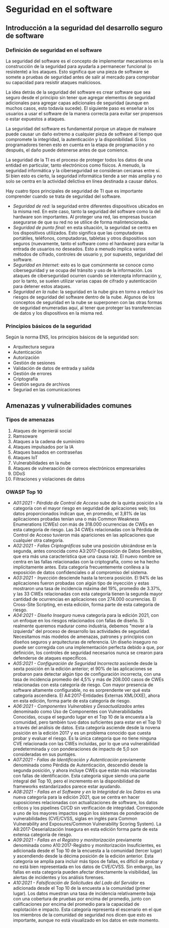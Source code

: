 # Seguridad en el software

## Introducción a la seguridad del desarrollo seguro de software

### Definición de seguridad en el software

La seguridad del software es el concepto de implementar mecanismos en la construcción de la seguridad para ayudarla a permanecer funcional (o resistente) a los ataques. Esto significa que una pieza de software se somete a pruebas de seguridad antes de salir al mercado para comprobar su capacidad para resistir ataques maliciosos.

La idea detrás de la seguridad del software es crear software que sea seguro desde el principio sin tener que agregar elementos de seguridad adicionales para agregar capas adicionales de seguridad (aunque en muchos casos, esto todavía sucede). El siguiente paso es enseñar a los usuarios a usar el software de la manera correcta para evitar ser propensos o estar expuestos a ataques.

La seguridad del software es fundamental porque un ataque de malware puede causar un daño extremo a cualquier pieza de software al tiempo que compromete la integridad, la autenticación y la disponibilidad. Si los programadores tienen esto en cuenta en la etapa de programación y no después, el daño puede detenerse antes de que comience.

La seguridad de la TI es el proceso de proteger todos los datos de una entidad en particular, tanto electrónicos como físicos. A menudo, la seguridad informática y la ciberseguridad se consideran cercanas entre sí. Si bien esto es cierto, la seguridad informática tiende a ser más amplia y no solo se centra en la actividad delictiva en línea destinada a causar daños.

Hay cuatro tipos principales de seguridad de TI que es importante comprender cuando se trata de seguridad del software.

- *Seguridad de red:* la seguridad entre diferentes dispositivos ubicados en la misma red. En este caso, tanto la seguridad del software como la del hardware son importantes. Al proteger una red, las empresas buscan asegurarse de que su red no se utilice de forma malintencionada.
- *Seguridad de punto final:* en esta situación, la seguridad se centra en los dispositivos utilizados. Esto significa que las computadoras portátiles, teléfonos, computadoras, tabletas y otros dispositivos son seguros (nuevamente, tanto el software como el hardware) para evitar la entrada de usuarios no deseados. Esto a menudo implica varios métodos de cifrado, controles de usuario y, por supuesto, seguridad del software.
- *Seguridad en Internet:* esto es lo que comúnmente se conoce como ciberseguridad y se ocupa del tránsito y uso de la información. Los ataques de ciberseguridad ocurren cuando se intercepta información y, por lo tanto, se suelen utilizar varias capas de cifrado y autenticación para detener estos ataques.
- *Seguridad en la nube:* la seguridad en la nube gira en torno a reducir los riesgos de seguridad del software dentro de la nube. Algunos de los conceptos de seguridad en la nube se superponen con las otras formas de seguridad enumeradas aquí, al tener que proteger las transferencias de datos y los dispositivos en la misma red.

### Principios básicos de la seguridad

Según la norma ENS, los principios básicos de la seguridad son:

- Arquitectura segura
- Autenticación
- Autorización
- Gestión de sesiones
- Validación de datos de entrada y salida
- Gestión de errores
- Criptografía
- Gestión segura de archivos
- Seguriad en las comunicaciones

## Amenazas y vulnerabilidades comunes

### Tipos de amenazas

1. Ataques de ingenierái social
2. Ramsoware
3. Ataques a la cadena de suministro
4. Ataques impulsados por la IA
5. Ataques basados en contraseñas
6. Ataques IoT
7. Vulnerabilidades en la nube
8. Ataques de vulneraación de correos electrónicos empresariales
9. DDoS
10. Filtraciones y violaciones de datos

### OWASP Top 10

- *A01:2021 - Pérdida de Control de Acceso* sube de la quinta posición a la categoría con el mayor riesgo en seguridad de aplicaciones web; los datos proporcionados indican que, en promedio, el 3,81% de las aplicaciones probadas tenían una o más Common Weakness Enumerations (CWEs) con más de 318.000 ocurrencias de CWEs en esta categoría de riesgo. Las 34 CWEs relacionadas con la Pérdida de Control de Acceso tuvieron más apariciones en las aplicaciones que cualquier otra categoría.
- *A02:2021 - Fallas Criptográficas* sube una posición ubicándose en la segunda, antes conocida como A3:2017-Exposición de Datos Sensibles, que era más una característica que una causa raíz. El nuevo nombre se centra en las fallas relacionadas con la criptografía, como se ha hecho implícitamente antes. Esta categoría frecuentemente conlleva a la exposición de datos confidenciales o al compromiso del sistema.
- *A03:2021 - Inyección* desciende hasta la tercera posición. El 94% de las aplicaciones fueron probadas con algún tipo de inyección y estas mostraron una tasa de incidencia máxima del 19%, promedio de 3.37%, y las 33 CWEs relacionadas con esta categoría tienen la segunda mayor cantidad de ocurrencias en aplicaciones con 274.000 ocurrencias. El Cross-Site Scripting, en esta edición, forma parte de esta categoría de riesgo.
- *A04:2021 - Diseño Inseguro* nueva categoría para la edición 2021, con un enfoque en los riesgos relacionados con fallas de diseño. Si realmente queremos madurar como industria, debemos "mover a la izquierda" del proceso de desarrollo las actividades de seguridad. Necesitamos más modelos de amenazas, patrones y principios con diseños seguros y arquitecturas de referencia. Un diseño inseguro no puede ser corregida con una implementación perfecta debido a que, por definición, los controles de seguridad necesarios nunca se crearon para defenderse de ataques específicos.
- *A05:2021 - Configuración de Seguridad Incorrecta* asciende desde la sexta posición en la edición anterior; el 90% de las aplicaciones se probaron para detectar algún tipo de configuración incorrecta, con una tasa de incidencia promedio del 4,5% y más de 208.000 casos de CWEs relacionadas con esta categoría de riesgo. Con mayor presencia de software altamente configurable, no es sorprendente ver qué esta categoría ascendiera. El A4:2017-Entidades Externas XML(XXE), ahora en esta edición, forma parte de esta categoría de riesgo.
- *A06:2021 - Componentes Vulnerables y Desactualizados* antes denominado como Uso de Componentes con Vulnerabilidades Conocidas, ocupa el segundo lugar en el Top 10 de la encuesta a la comunidad, pero también tuvo datos suficientes para estar en el Top 10 a través del análisis de datos. Esta categoría asciende desde la novena posición en la edición 2017 y es un problema conocido que cuesta probar y evaluar el riesgo. Es la única categoría que no tiene ninguna CVE relacionada con las CWEs incluidas, por lo que una vulnerabilidad predeterminada y con ponderaciones de impacto de 5,0 son consideradas en sus puntajes.
- *A07:2021 - Fallas de Identificación y Autenticación* previamente denominada como Pérdida de Autenticación, descendió desde la segunda posición, y ahora incluye CWEs que están más relacionadas con fallas de identificación. Esta categoría sigue siendo una parte integral del Top 10, pero el incremento en la disponibilidad de frameworks estandarizados parece estar ayudando.
- *A08:2021 - Fallas en el Software y en la Integridad de los Datos* es una nueva categoría para la edición 2021, que se centra en hacer suposiciones relacionadas con actualizaciones de software, los datos críticos y los pipelines CI/CD sin verificación de integridad. Corresponde a uno de los mayores impactos según los sistemas de ponderación de vulnerabilidades (CVE/CVSS, siglas en inglés para Common Vulnerability and Exposures/Common Vulnerability Scoring System). La A8:2017-Deserialización Insegura en esta edición forma parte de esta extensa categoría de riesgo.
- *A09:2021 - Fallas en el Registro y monitorización* previamente denominada como A10:2017-Registro y monitorización Insuficientes, es adicionada desde el Top 10 de la encuesta a la comunidad (tercer lugar) y ascendiendo desde la décima posición de la edición anterior. Esta categoría se amplía para incluir más tipos de fallas, es difícil de probar y no está bien representada en los datos de CVE/CVSS. Sin embargo, las fallas en esta categoría pueden afectar directamente la visibilidad, las alertas de incidentes y los análisis forenses.
- *A10:2021 - Falsificación de Solicitudes del Lado del Servidor* es adicionada desde el Top 10 de la encuesta a la comunidad (primer lugar). Los datos muestran una tasa de incidencia relativamente baja con una cobertura de pruebas por encima del promedio, junto con calificaciones por encima del promedio para la capacidad de explotación e impacto. Esta categoría representa el escenario en el que los miembros de la comunidad de seguridad nos dicen que esto es importante, aunque no está visualizado en los datos en este momento.

